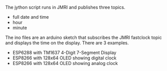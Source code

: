 The jython script runs in JMRI and publishes three topics.
- full date and time
- hour
- minute

The ino files are an arduino sketch that subscribes the JMRI fastclock topic and displays the time on the display.  There are 3 examples.
- ESP6288 with TM1637 4-Digit 7-Segment Display
- ESP8266 with 128x64 OLED showing digital clock
- ESP8266 with 128x64 OLED showing analog clock 
